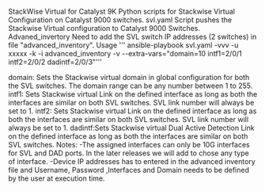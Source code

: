StackWise Virtual for Catalyst 9K
Python scripts for Stackwise Virtual Configuration on Catalyst 9000 switches.
svl.yaml
Script pushes the Stackwise Virtual configuration to Catalyst 9000 Switches.
Advaned_invertory
Need to add the SVL switch IP addresses (2 switches) in file "advanced_inventory".
Usage
'''  ansible-playbook svl.yaml -vvv -u xxxxx -k -i advanced_inventory -v --extra-vars="domain=10 intf1=2/0/1 intf2=2/0/2 dadintf=2/0/3"'''

domain: Sets the Stackwise virtual domain in global configuration for both the SVL switches. The domain range can be any number between 1 to 255. 
intf1:  Sets Stackwise virtual Link on the defined interface as long as both the interfaces are similar on both SVL switches. SVL link number will always be set to 1.
intf2:  Sets Stackwise virtual Link on the defined interface as long as both the interfaces are similar on both SVL switches. SVL link number will always be set to 1.
dadintf:Sets Stackwise virtual Dual Active Detection Link on the defined interface as long as both the interfaces are similar on both SVL switches.
Notes:
-The assigned interfaces can only be 10G interfaces for SVL and DAD ports. In the later releases we will add to chose any type of interface.
-Device IP addresses has to entered in the advanced inventory file and Username, Password ,Interfaces and Domain needs to be defined by the user at execution time.

